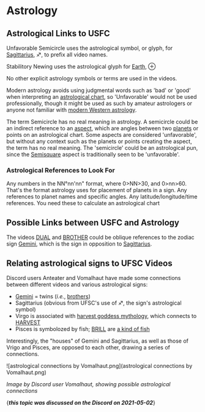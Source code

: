 # Astrology

## Astrological Links to USFC

Unfavorable Semicircle uses the astrological symbol, or glyph, for
[Sagittarius](Sagittarius "wikilink"), ♐, to prefix all video names.

Stabilitory Newing uses the astrological glyph for
[Earth](Earth "wikilink"), ⊕

No other explicit astrology symbols or terms are used in the videos.

Modern astrology avoids using judgmental words such as 'bad' or 'good'
when interpreting an [astrological chart](http://wiki.astro.com/astrowiki/en/Chart), so 'Unfavorable' would
not be used professionally, though it might be used as such by amateur
astrologers or anyone not familiar with [modern Western astrology](http://wiki.astro.com/astrowiki/en/Modern_Astrology).

The term Semicircle has no real meaning in astrology. A semicircle could
be an indirect reference to an
[aspect](http://wiki.astro.com/astrowiki/en/Aspect), which are angles
between two [planets](http://wiki.astro.com/astrowiki/en/Planet) or
points on an astrological chart. Some aspects are considered
'unfavorable', but without any context such as the planets or points
creating the aspect, the term has no real meaning. The 'semicircle'
could be an astrological pun, since the
[Semisquare](http://wiki.astro.com/astrowiki/en/Semi-Square) aspect is
traditionally seen to be 'unfavorable'.

### Astrological References to Look For

Any numbers in the NN°nn'nn" format, where 0\>NN\>30, and 0\>nn\>60.
That's the format astrology uses for placement of planets in a sign. Any
references to planet names and specific angles. Any
latitude/longitude/time references. You need these to calculate an
astrological chart

## Possible Links between USFC and Astrology

The videos [DUAL](DUAL "wikilink") and [BROTHER](BROTHER "wikilink")
could be oblique references to the zodiac sign
[Gemini](http://wiki.astro.com/astrowiki/en/Gemini_Gemini "wikilink"),
which is the sign in opposition to
[Sagittarius](Sagittarius "wikilink").

## Relating astrological signs to UFSC Videos

Discord users Anteater and Vomalhaut have made some connections between different videos and various astrological signs:
* [Gemini](https://en.wikipedia.org/wiki/Gemini_(astrology)) = twins (*i.e.*, [brothers](BROTHER "wikilink"))
* Sagittarius (obvious from UFSC's use of ♐, the sign's astrological symbol)
* Virgo is associated with [harvest goddess mythology](https://en.wikipedia.org/wiki/Virgo_(astrology)), which connects to [HARVEST](HARVEST "wikilink")
* Pisces is symbolozed by fish; [BRILL](BRILL "wikilink") are [a kind of fish](https://en.wikipedia.org/wiki/Brill_(fish))

Interestingly, the "houses" of Gemini and Sagittarius, as well as those of Vrigo and Pisces, are opposed to each other, drawing a series of connections.

![astrological connections by Vomalhaut.png](astrological connections by Vomalhaut.png)

*Image by Discord user Vomalhaut, showing possible astrological connections*

{***this topic was discussed on the Discord on 2021-05-02***}
